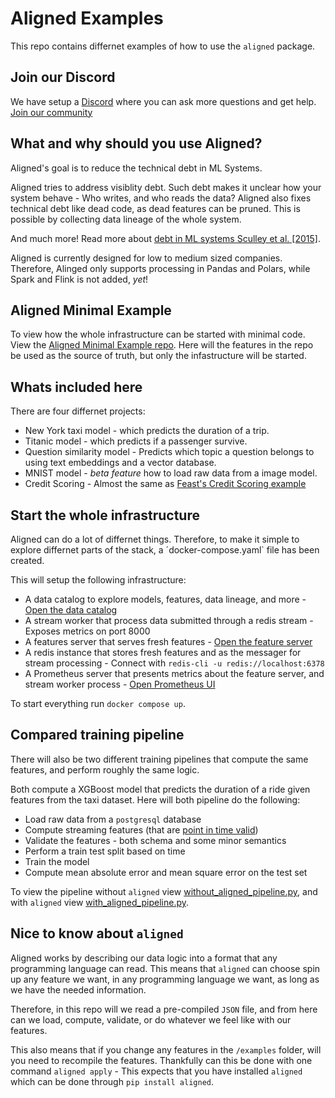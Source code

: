 # Aligned Examples

This repo contains differnet examples of how to use the `aligned` package.

## Join our Discord
We have setup a [Discord](https://discord.gg/R7qB2tfxjs) where you can ask more questions and get help.
[Join our community](https://discord.gg/R7qB2tfxjs)

## What and why should you use Aligned?

Aligned's goal is to reduce the technical debt in ML Systems. 

Aligned tries to address visiblity debt. Such debt makes it unclear how your system behave - Who writes, and who reads the data?
Aligned also fixes technical debt like dead code, as dead features can be pruned. This is possible by collecting data lineage of the whole system.

And much more! Read more about [debt in ML systems Sculley et al. [2015]](https://papers.nips.cc/paper/2015/file/86df7dcfd896fcaf2674f757a2463eba-Paper.pdf).


Aligned is currently designed for low to medium sized companies. Therefore, Alinged only supports processing in Pandas and Polars, while Spark and Flink is not added, *yet*!

## Aligned Minimal Example

To view how the whole infrastructure can be started with minimal code. View the [Aligned Minimal Example repo](https://github.com/MatsMoll/aligned-example-minimal).
Here will the features in the repo be used as the source of truth, but only the infastructure will be started.

## Whats included here
There are four differnet projects:
- New York taxi model - which predicts the duration of a trip.
- Titanic model - which predicts if a passenger survive.
- Question similarity model - Predicts which topic a question belongs to using text embeddings and a vector database.
- MNIST model - *beta feature* how to load raw data from a image model.
- Credit Scoring - Almost the same as [Feast's Credit Scoring example](https://github.com/feast-dev/feast-aws-credit-scoring-tutorial/tree/main)

## Start the whole infrastructure
Aligned can do a lot of differnet things. Therefore, to make it simple to explore differnet parts of the stack, a ´docker-compose.yaml` file has been created.

This will setup the following infrastructure:
- A data catalog to explore models, features, data lineage, and more - [Open the data catalog](http://localhost:8002)
- A stream worker that process data submitted through a redis stream - Exposes metrics on port 8000
- A features server that serves fresh features - [Open the feature server](http://localhost:8001)
- A redis instance that stores fresh features and as the messager for stream processing - Connect with `redis-cli -u redis://localhost:6378`
- A Prometheus server that presents metrics about the feature server, and stream worker process - [Open Prometheus UI](http://localhost:9090)

To start everything run `docker compose up`.

## Compared training pipeline
There will also be two different training pipelines that compute the same features, and perform roughly the same logic.

Both compute a XGBoost model that predicts the duration of a ride given features from the taxi dataset.
Here will both pipeline do the following:
- Load raw data from a `postgresql` database
- Compute streaming features (that are [point in time valid](https://www.hopsworks.ai/post/a-spark-join-operator-for-point-in-time-correct-joins))
- Validate the features - both schema and some minor semantics
- Perform a train test split based on time
- Train the model
- Compute mean absolute error and mean square error on the test set

To view the pipeline without `aligned` view [without_aligned_pipeline.py](without_aligned_pipeline.py), and with `aligned` view [with_aligned_pipeline.py](with_aligned_pipeline.py).

## Nice to know about `aligned`
Aligned works by describing our data logic into a format that any programming language can read. 
This means that `aligned` can choose spin up any feature we want, in any programming language we want, as long as we have the needed information.

Therefore, in this repo will we read a pre-compiled `JSON` file, and from here can we load, compute, validate, or do whatever we feel like with our features.

This also means that if you change any features in the `/examples` folder, will you need to recompile the features.
Thankfully can this be done with one command `aligned apply` - This expects that you have installed `aligned` which can be done through `pip install aligned`.